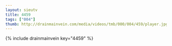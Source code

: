 ```yaml
--- 
layout: sieutv
title: 4459
tags: ["004"]
thumb: http://drainmainvein.com/media/videos/tmb/000/004/459/player.jpg
---
```

{% include drainmainvein key="4459" %} 
